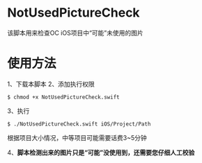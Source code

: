 # NotUsedPictureCheck
该脚本用来检查OC iOS项目中“可能”未使用的图片

# 使用方法
1、下载本脚本
2、添加执行权限
```
$ chmod +x NotUsedPictureCheck.swift
```
3、执行
```
$ ./NotUsedPictureCheck.swift iOS/Project/Path
```
根据项目大小情况，中等项目可能需要话费3~5分钟

4、**脚本检测出来的图片只是“可能”没使用到，还需要您仔细人工校验**
